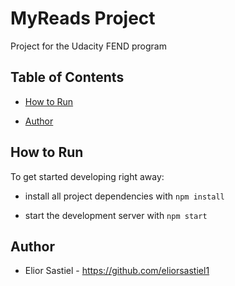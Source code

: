 ﻿# MyReads Project

Project for the Udacity FEND program 

 ## Table of Contents

* [How to Run](#how-to-run)

* [Author](#author)



## How to Run
To get started developing right away:


* install all project dependencies with `npm install`

* start the development server with `npm start`



## Author

* Elior Sastiel - https://github.com/eliorsastiel1
